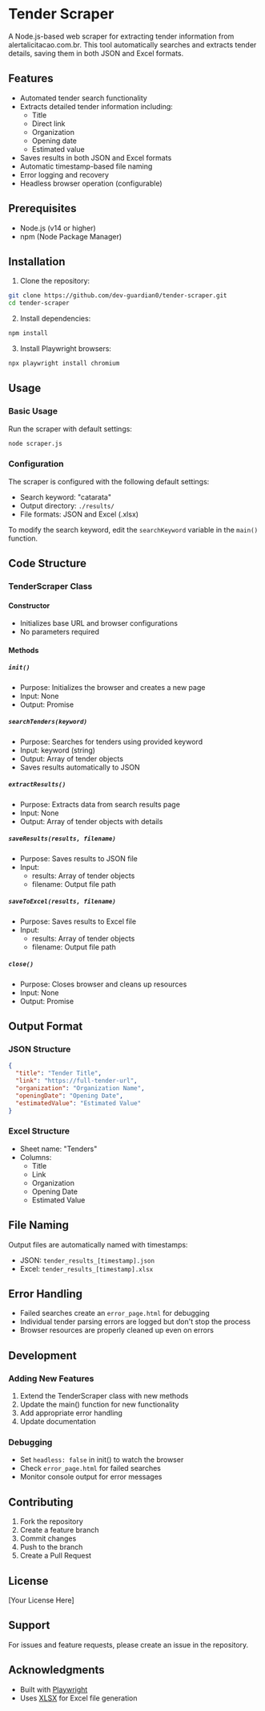 # Tender Scraper

A Node.js-based web scraper for extracting tender information from alertalicitacao.com.br. This tool automatically searches and extracts tender details, saving them in both JSON and Excel formats.

## Features

- Automated tender search functionality
- Extracts detailed tender information including:
  - Title
  - Direct link
  - Organization
  - Opening date
  - Estimated value
- Saves results in both JSON and Excel formats
- Automatic timestamp-based file naming
- Error logging and recovery
- Headless browser operation (configurable)

## Prerequisites

- Node.js (v14 or higher)
- npm (Node Package Manager)

## Installation

1. Clone the repository:
```bash
git clone https://github.com/dev-guardian0/tender-scraper.git
cd tender-scraper
```

2. Install dependencies:
```bash
npm install
```

3. Install Playwright browsers:
```bash
npx playwright install chromium
```

## Usage

### Basic Usage

Run the scraper with default settings:

```bash
node scraper.js
```

### Configuration

The scraper is configured with the following default settings:
- Search keyword: "catarata"
- Output directory: `./results/`
- File formats: JSON and Excel (.xlsx)

To modify the search keyword, edit the `searchKeyword` variable in the `main()` function.

## Code Structure

### TenderScraper Class

#### Constructor
- Initializes base URL and browser configurations
- No parameters required

#### Methods

##### `init()`
- Purpose: Initializes the browser and creates a new page
- Input: None
- Output: Promise<void>

##### `searchTenders(keyword)`
- Purpose: Searches for tenders using provided keyword
- Input: keyword (string)
- Output: Array of tender objects
- Saves results automatically to JSON

##### `extractResults()`
- Purpose: Extracts data from search results page
- Input: None
- Output: Array of tender objects with details

##### `saveResults(results, filename)`
- Purpose: Saves results to JSON file
- Input: 
  - results: Array of tender objects
  - filename: Output file path

##### `saveToExcel(results, filename)`
- Purpose: Saves results to Excel file
- Input:
  - results: Array of tender objects
  - filename: Output file path

##### `close()`
- Purpose: Closes browser and cleans up resources
- Input: None
- Output: Promise<void>

## Output Format

### JSON Structure
```json
{
  "title": "Tender Title",
  "link": "https://full-tender-url",
  "organization": "Organization Name",
  "openingDate": "Opening Date",
  "estimatedValue": "Estimated Value"
}
```

### Excel Structure
- Sheet name: "Tenders"
- Columns:
  - Title
  - Link
  - Organization
  - Opening Date
  - Estimated Value

## File Naming

Output files are automatically named with timestamps:
- JSON: `tender_results_[timestamp].json`
- Excel: `tender_results_[timestamp].xlsx`

## Error Handling

- Failed searches create an `error_page.html` for debugging
- Individual tender parsing errors are logged but don't stop the process
- Browser resources are properly cleaned up even on errors

## Development

### Adding New Features

1. Extend the TenderScraper class with new methods
2. Update the main() function for new functionality
3. Add appropriate error handling
4. Update documentation

### Debugging

- Set `headless: false` in init() to watch the browser
- Check `error_page.html` for failed searches
- Monitor console output for error messages

## Contributing

1. Fork the repository
2. Create a feature branch
3. Commit changes
4. Push to the branch
5. Create a Pull Request

## License

[Your License Here]

## Support

For issues and feature requests, please create an issue in the repository.

## Acknowledgments

- Built with [Playwright](https://playwright.dev/)
- Uses [XLSX](https://www.npmjs.com/package/xlsx) for Excel file generation